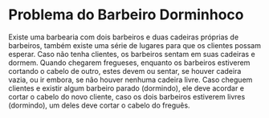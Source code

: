# Problema do Barbeiro Dorminhoco
Existe uma barbearia com dois barbeiros e duas cadeiras próprias de barbeiros, também
existe uma série de lugares para que os clientes possam esperar. Caso não tenha
clientes, os barbeiros sentam em suas cadeiras e dormem. Quando chegarem
fregueses, enquanto os barbeiros estiverem cortando o cabelo de outro, estes devem
ou sentar, se houver cadeira vazia, ou ir embora, se não houver nenhuma cadeira livre.
Caso cheguem clientes e existir algum barbeiro parado (dormindo), ele deve acordar e
cortar o cabelo do novo cliente, caso os dois barbeiros estiverem livres (dormindo), um
deles deve cortar o cabelo do freguês.
